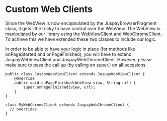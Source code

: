 # Custom Web Clients

Since the WebView is now encapsulated by the JuspayBrowserFragment class, it gets little tricky to have control over the WebView. The WebView is manipulated by our library using the WebViewClient and WebChromeClient. To achieve this we have extended these two classes to include our logic.

In order to be able to have your logic in place (for methods like onPageStarted and onPageFinished), you will have to extend JuspayWebViewClient and JuspayWebChromeClient. However, please make sure to pass the call up (by calling on super.) on all occasions.

```
public class CustomWebViewClient extends JuspayWebViewClient {
    @Override
    public void onPageFinished(WebView view, String url) {
        super.onPageFinished(view, url);
    }
}

class MyWebChromeClient extends JuspayWebChromeClient {
  // overrides
}
```
